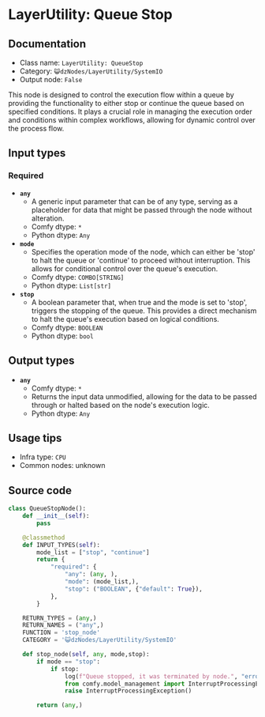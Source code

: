 # LayerUtility: Queue Stop
## Documentation
- Class name: `LayerUtility: QueueStop`
- Category: `😺dzNodes/LayerUtility/SystemIO`
- Output node: `False`

This node is designed to control the execution flow within a queue by providing the functionality to either stop or continue the queue based on specified conditions. It plays a crucial role in managing the execution order and conditions within complex workflows, allowing for dynamic control over the process flow.
## Input types
### Required
- **`any`**
    - A generic input parameter that can be of any type, serving as a placeholder for data that might be passed through the node without alteration.
    - Comfy dtype: `*`
    - Python dtype: `Any`
- **`mode`**
    - Specifies the operation mode of the node, which can either be 'stop' to halt the queue or 'continue' to proceed without interruption. This allows for conditional control over the queue's execution.
    - Comfy dtype: `COMBO[STRING]`
    - Python dtype: `List[str]`
- **`stop`**
    - A boolean parameter that, when true and the mode is set to 'stop', triggers the stopping of the queue. This provides a direct mechanism to halt the queue's execution based on logical conditions.
    - Comfy dtype: `BOOLEAN`
    - Python dtype: `bool`
## Output types
- **`any`**
    - Comfy dtype: `*`
    - Returns the input data unmodified, allowing for the data to be passed through or halted based on the node's execution logic.
    - Python dtype: `Any`
## Usage tips
- Infra type: `CPU`
- Common nodes: unknown


## Source code
```python
class QueueStopNode():
    def __init__(self):
        pass

    @classmethod
    def INPUT_TYPES(self):
        mode_list = ["stop", "continue"]
        return {
            "required": {
                "any": (any, ),
                "mode": (mode_list,),
                "stop": ("BOOLEAN", {"default": True}),
            },
        }

    RETURN_TYPES = (any,)
    RETURN_NAMES = ("any",)
    FUNCTION = 'stop_node'
    CATEGORY = '😺dzNodes/LayerUtility/SystemIO'

    def stop_node(self, any, mode,stop):
        if mode == "stop":
            if stop:
                log(f"Queue stopped, it was terminated by node.", "error")
                from comfy.model_management import InterruptProcessingException
                raise InterruptProcessingException()

        return (any,)

```
